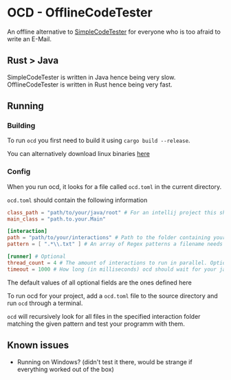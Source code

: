 # OCD - OfflineCodeTester
An offline alternative to [SimpleCodeTester](https://github.com/I-Al-Istannen/SimpleCodeTester) for everyone who is too afraid to write an E-Mail.

## Rust > Java
SimpleCodeTester is written in Java hence being very slow.
OfflineCodeTester is written in Rust hence being very fast.

## Running
### Building
To run `ocd` you first need to build it using `cargo build --release`.

You can alternatively download linux binaries [here](https://github.com/brndel/ocd/releases/tag/v0.2)

### Config
When you run ocd, it looks for a file called `ocd.toml` in the current directory.

`ocd.toml` should contain the following information

```toml
class_path = "path/to/your/java/root" # For an intellij project this should be "out/production/<your-project-name>"
main_class = "path.to.your.Main"

[interaction]
path = "path/to/your/interactions" # Path to the folder containing your interactions
pattern = [ ".*\\.txt" ] # An array of Regex patterns a filename needs to fully match to be considered an interaction file. Optional

[runner] # Optional
thread_count = 4 # The amount of interactions to run in parallel. Optional
timeout = 1000 # How long (in milliseconds) ocd should wait for your java programm to respond. Optional
```
The default values of all optional fields are the ones defined here

To run ocd for your project, add a `ocd.toml` file to the source directory and run `ocd` through a terminal.

`ocd` will recursively look for all files in the specified interaction folder matching the given pattern and test your programm with them.

## Known issues
- Running on Windows? (didn't test it there, would be strange if everything worked out of the box)

